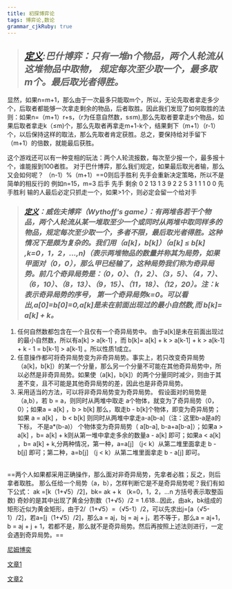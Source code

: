 ```yaml
---
title: 初探博弈论
tags: 博弈论,数论
grammar_cjkRuby: true
---
```


> ## ***[定义](https://baike.baidu.com/item/%E5%B7%B4%E4%BB%80%E5%8D%9A%E5%A5%95/7139782):巴什博弈：只有一堆n个物品，两个人轮流从这堆物品中取物， 规定每次至少取一个，最多取m个。最后取光者得胜。***

显然，如果n=m+1，那么由于一次最多只能取m个，所以，无论先取者拿走多少个，后取者都能够一次拿走剩余的物品，后者取胜。因此我们发现了如何取胜的法则：如果n=（m+1）r+s，（r为任意自然数，s≤m),那么先取者要拿走s个物品，如果后取者拿走k（≤m)个，那么先取者再拿走m+1-k个，结果剩下（m+1）（r-1）个，以后保持这样的取法，那么先取者肯定获胜。总之，要保持给对手留下（m+1）的倍数，就能最后获胜。

这个游戏还可以有一种变相的玩法：两个人轮流报数，每次至少报一个，最多报十个，谁能报到100者胜。
对于巴什博弈，那么我们规定，如果最后取光者输，那么又会如何呢？
（n-1）%（m+1）==0则后手胜利
先手会重新决定策略，所以不是简单的相反行的
例如n=15，m=3
后手 先手 剩余
0 2 13
1 3 9
2 2 5
3 1 1
1 0 0
先手胜利 输的人最后必定只抓走一个，如果>1个，则必定会留一个给对手

>### ***[定义](https://baike.baidu.com/item/%E5%A8%81%E4%BD%90%E5%A4%AB%E5%8D%9A%E5%BC%88)：威佐夫博弈（Wythoff's game）：有两堆各若干个物品，两个人轮流从某一堆取至少一个或同时从两堆中取同样多的物品，规定每次至少取一个，多者不限，最后取光者得胜。这种情况下是颇为复杂的。我们用（a[k]，b[k]）（a[k] ≤ b[k] ,k=0，1，2，...,n)（表示两堆物品的数量并称其为局势，如果甲面对（0，0），那么甲已经输了，这种局势我们称为奇异局势。前几个奇异局势是：（0，0）、（1，2）、（3，5）、（4，7）、（6，10）、（8，13）、（9，15）、（11，18）、（12，20）。注：k表示奇异局势的序号， 第一个奇异局势k=0。可以看出,a[0]=b[0]=0,a[k]是未在前面出现过的最小自然数,而 b[k]= a[k] + k。***

 1. 任何自然数都包含在一个且仅有一个奇异局势中。 由于a[k]是未在前面出现过的最小自然数，所以有a[k] > a[k-1] ，而
    b[k]= a[k] + k > a[k-1] + k > a[k-1] + k - 1 = b[k-1] > a[k-1]
    。所以性质1成立。
 2. 任意操作都可将奇异局势变为非奇异局势。事实上，若只改变奇异局势（a[k]，b[k]）的某一个分量，那么另一个分量不可能在其他奇异局势中，所以必然是非奇异局势。如果使（a[k]，b[k]）的两个分量同时减少，则由于其差不变，且不可能是其他奇异局势的差，因此也是非奇异局势。
 3. 采用适当的方法，可以将非奇异局势变为奇异局势。 假设面对的局势是（a,b），若 b = a，则同时从两堆中取走 a个物体，就变为了奇异局势（0，0）；如果a = a[k] ，b > b[k] 那么，取走b - b[k]个物体，即变为奇异局势；如果 a = a[k] ， b < b[k] 则同时从两堆中拿走a-a[b-a]（注：这里b-a是a的下标， 不是a*(b-a)） 个物体变为奇异局势（ a[b-a], b-a+a[b-a]）；如果a > a[k] ，b= a[k] + k则从第一堆中拿走多余的数量a - a[k] 即可；如果a < a[k] ，b= a[k] + k,分两种情况，第一种，a=a[j] （j< k）从第二堆里面拿走 b - b[j] 即可；第二种，a=b[j] （j < k）从第二堆里面拿走 b - a[j] 即可。
</br>
==两个人如果都采用正确操作，那么面对非奇异局势，先拿者必胜；反之，则后拿者取胜。
那么任给一个局势（a，b），怎样判断它是不是奇异局势呢？我们有如下公式：
ak =[k（1+√5）/2]，bk= ak + k （k=0，1，2，...n 方括号表示取整函数)
奇妙的是其中出现了黄金分割数（1+√5）/2 = 1.618...因此，由ak，bk组成的矩形近似为黄金矩形，由于2/（1+√5）=（√5-1）/2，可以先求出j=[a（√5-1）/2]，若a=[j（1+√5）/2]，那么a = aj，bj = aj + j，若不等于，那么a = aj+1，b = aj + j + 1，若都不是，那么就不是奇异局势。然后再按照上述法则进行，一定会遇到奇异局势。==


[尼姆博奕](https://baike.baidu.com/item/%E5%B0%BC%E5%A7%86%E5%8D%9A%E5%A5%95/7065733?fr=aladdin)

[文章1](https://www.cnblogs.com/Wolfycz/p/8430991.html)

[文章2](https://blog.csdn.net/wang3312362136/article/details/79303794)